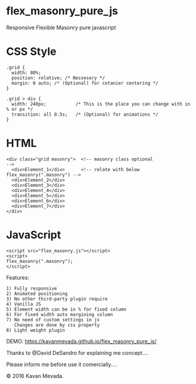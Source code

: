 # flex_masonry_pure_js
Responsive Flexible Masonry pure javascript


# CSS Style
```
.grid {
  width: 80%;
  position: relative; /* Nessesory */
  margin: 0 auto; /* (Optional) for cotanier centering */
}

.grid > div {
  width: 240px;           /* This is the place you can change with in % or px */
  transition: all 0.5s;   /* (Optional) for animations */
}
```

# HTML
```
<div class="grid masonry"> 	<!-- masonry class optional                     -->
  <div>Element_1</div>		<!-- relate with below flex_masonry(".masonry") -->
  <div>Element_2</div>
  <div>Element_3</div>
  <div>Element_4</div>
  <div>Element_5</div>
  <div>Element_6</div>
  <div>Element_7</div>
</div>
```

# JavaScript
```
<script src="flex_masonry.js"></script>
<script>
flex_masonry(".masonry"); 
</script>
```

Features:

	1) Fully responsive
	2) Animated positioning
	3) No other third-party plugin require
	4) Vanilla JS
	5) Element width can be in % for fixed column
	6) For fixed width auto margining column
	7) No need of custom settings in js
	   Changes are done by css property
	8) Light weight plugin



DEMO: https://kavanmevada.github.io/flex_masonry_pure_js/

Thanks to @David DeSandro for explaining me concept....

Please inform me before use it comercially....


© 2016 Kavan Mevada.
